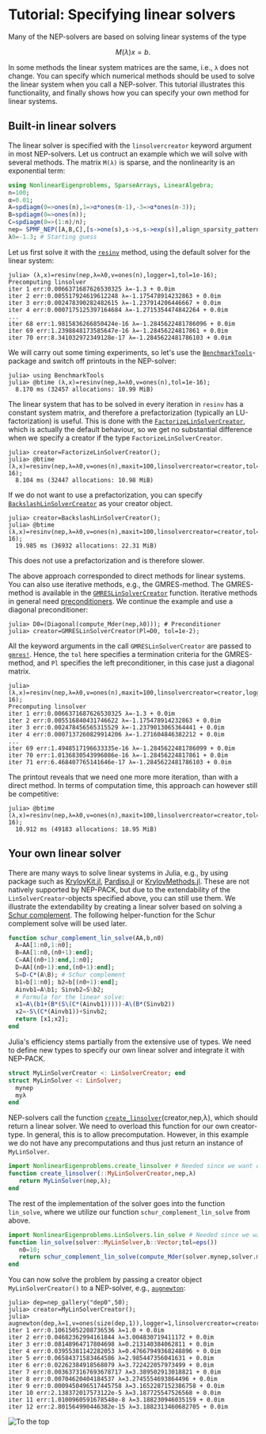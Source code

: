 # Tutorial: Specifying linear solvers

Many of the NEP-solvers are based on solving linear systems of
the type
```math
M(λ)x=b.
```
In some methods the linear system matrices are the same, i.e., ``λ`` does not
change.
You can specify which numerical methods should be used to solve the linear system when you call a
NEP-solver. This tutorial illustrates this functionality,
and finally shows how you can specify your own method for linear systems.

## Built-in linear solvers

The linear solver is specified with the `linsolvercreator` keyword argument
in most NEP-solvers.
Let us contruct an example which we will solve with several methods.
The matrix ``M(λ)`` is sparse, and the nonlinearity is an exponential term:
```julia
using NonlinearEigenproblems, SparseArrays, LinearAlgebra;
n=100;
α=0.01;
A=spdiagm(0=>ones(n),1=>α*ones(n-1),-3=>α*ones(n-3));
B=spdiagm(0=>ones(n));
C=spdiagm(0=>(1:n)/n);
nep= SPMF_NEP([A,B,C],[s->one(s),s->s,s->exp(s)],align_sparsity_patterns=true);
λ0=-1.3; # Starting guess
```
Let us first solve it with the  [`resinv`](@ref) method, using the default solver for the linear system:
```julia-repl
julia> (λ,x)=resinv(nep,λ=λ0,v=ones(n),logger=1,tol=1e-16);
Precomputing linsolver
iter 1 err:0.0066371687626530325 λ=-1.3 + 0.0im
iter 2 err:0.005517924619612248 λ=-1.175478914232863 + 0.0im
iter 3 err:0.002478390282482615 λ=-1.237914206446667 + 0.0im
iter 4 err:0.0007175125397164684 λ=-1.2715354474842264 + 0.0im
...
iter 68 err:1.9815836266850424e-16 λ=-1.2845622481786096 + 0.0im
iter 69 err:1.2398848173585647e-16 λ=-1.28456224817861 + 0.0im
iter 70 err:8.341032972349128e-17 λ=-1.2845622481786103 + 0.0im

```
We will carry out some timing experiments, so let's
use the [`BenchmarkTools`](https://github.com/JuliaCI/BenchmarkTools.jl)-package and switch off printouts in
the NEP-solver:
```julia-repl
julia> using BenchmarkTools
julia> @btime (λ,x)=resinv(nep,λ=λ0,v=ones(n),tol=1e-16);
  8.170 ms (32457 allocations: 10.99 MiB)
```
The linear system that has to be solved in every iteration
in `resinv` has a constant system matrix, and
therefore a prefactorization (typically an LU-factorization)
is useful. This is done with the [`FactorizeLinSolverCreator`](@ref),
which is actually the default behaviour, so we
get no substantial difference when we specify
a creator if the type `FactorizeLinSolverCreator`.
```julia-repl
julia> creator=FactorizeLinSolverCreator();
julia> @btime (λ,x)=resinv(nep,λ=λ0,v=ones(n),maxit=100,linsolvercreator=creator,tol=1e-16);
  8.104 ms (32447 allocations: 10.98 MiB)
```
If we do not want to use a prefactorization, you can specify
[`BackslashLinSolverCreator`](@ref) as your creator object.
```julia-repl
julia> creator=BackslashLinSolverCreator();
julia> @btime (λ,x)=resinv(nep,λ=λ0,v=ones(n),maxit=100,linsolvercreator=creator,tol=1e-16);
  19.985 ms (36932 allocations: 22.31 MiB)
```
This does not use a prefactorization and is therefore slower.


The above approach corresponded to direct methods for linear systems.
You can also use iterative methods, e.g., the GMRES-method.
The GMRES-method is available in the [`GMRESLinSolverCreator`](@ref)
function. Iterative methods in general need [preconditioners](https://en.wikipedia.org/wiki/Preconditioner).
We continue the example and use a diagonal preconditioner:
```julia-repl
julia> D0=(Diagonal(compute_Mder(nep,λ0))); # Preconditioner
julia> creator=GMRESLinSolverCreator(Pl=D0, tol=1e-2);
```
All the keyword arguments in the call `GMRESLinSolverCreator`
are passed to
[`gmres!`](https://juliamath.github.io/IterativeSolvers.jl/stable/linear_systems/gmres/).
Hence, the `tol` here  specifies a termination criteria for the GMRES-method,
and `Pl` specifies the left preconditioner, in this case just a diagonal matrix.
```julia-repl
julia> (λ,x)=resinv(nep,λ=λ0,v=ones(n),maxit=100,linsolvercreator=creator,logger=1,tol=1e-16);
Precomputing linsolver
iter 1 err:0.0066371687626530325 λ=-1.3 + 0.0im
iter 2 err:0.005516840431746622 λ=-1.175478914232863 + 0.0im
iter 3 err:0.002478456565315529 λ=-1.2379013065364441 + 0.0im
iter 4 err:0.0007137260829914206 λ=-1.271604846382212 + 0.0im
...
iter 69 err:1.4948517196633335e-16 λ=-1.2845622481786099 + 0.0im
iter 70 err:1.0136830543996086e-16 λ=-1.28456224817861 + 0.0im
iter 71 err:6.468407765141646e-17 λ=-1.2845622481786103 + 0.0im

```
The printout reveals that we need one more more iteration, than with a direct method.
In terms of computation time, this approach can however still be competitive:
```julia-repl
julia> @btime (λ,x)=resinv(nep,λ=λ0,v=ones(n),maxit=100,linsolvercreator=creator,tol=1e-16);
  10.912 ms (49183 allocations: 18.95 MiB)
```

## Your own linear solver

There are many ways to solve linear systems in Julia, e.g.,
by using package such as [KrylovKit.jl](https://github.com/Jutho/KrylovKit.jl),
[Pardiso.jl](https://github.com/JuliaSparse/Pardiso.jl)
or [KrylovMethods.jl](https://github.com/JuliaInv/KrylovMethods.jl).
These are not natively supported by NEP-PACK,
but due to the extendability of the `LinSolverCreator`-objects
specified above, you can still use them.
We illustrate the extendability by creating a linear solver
based on solving a [Schur complement](https://en.wikipedia.org/wiki/Schur_complement).
The following helper-function
for the Schur complement solve will be used later.
```julia
function schur_complement_lin_solve(AA,b,n0)
  A=AA[1:n0,1:n0];
  B=AA[1:n0,(n0+1):end];
  C=AA[(n0+1):end,1:n0];
  D=AA[(n0+1):end,(n0+1):end];
  S=D-C*(A\B); # Schur complement
  b1=b[1:n0]; b2=b[(n0+1):end];
  Ainvb1=A\b1; Sinvb2=S\b2;
  # Formula for the linear solve:
  x1=A\(b1+(B*(S\(C*(Ainvb1)))))-A\(B*(Sinvb2))
  x2=-S\(C*(Ainvb1))+Sinvb2;
  return [x1;x2];
end
```

Julia's efficiency stems partially from the extensive use of types.
We need to define new types to specify our own linear solver
and integrate it with NEP-PACK.

```julia
struct MyLinSolverCreator <: LinSolverCreator; end
struct MyLinSolver <: LinSolver;
  mynep
  myλ
end
```
NEP-solvers call the function [`create_linsolver`](@ref)(creator,nep,λ),
which should return a linear solver. We need to overload this function
for our own creator-type.
In general, this is to allow precomputation.
However, in this example we do not have any precomputations and
thus just return an instance of `MyLinSolver`.
```julia
import NonlinearEigenproblems.create_linsolver # Needed since we want overload it
function create_linsolver(::MyLinSolverCreator,nep,λ)
   return MyLinSolver(nep,λ);
end
```
The rest of the implementation of the solver goes into the function `lin_solve`, where we
utilize our function `schur_complement_lin_solve` from above.
```julia
import NonlinearEigenproblems.LinSolvers.lin_solve # Needed since we want overload it
function lin_solve(solver::MyLinSolver,b::Vector;tol=eps())
   n0=10;
   return schur_complement_lin_solve(compute_Mder(solver.mynep,solver.myλ),b,n0)
end
```
You can now solve the problem by passing a creator object `MyLinSolverCreator()` to a
NEP-solver, e.g., [`augnewton`](@ref):
```julia-repl
julia> dep=nep_gallery("dep0",50);
julia> creator=MyLinSolverCreator();
julia> augnewton(dep,λ=1,v=ones(size(dep,1)),logger=1,linsolvercreator=creator);
iter 1 err:0.10615052208736536 λ=1.0 + 0.0im
iter 2 err:0.04682362994161844 λ=3.004830719411172 + 0.0im
iter 3 err:0.08148964717804698 λ=0.213140384062811 + 0.0im
iter 4 err:0.03955381142282053 λ=0.47667949368248896 + 0.0im
iter 5 err:0.06584371583464586 λ=2.985447356041631 + 0.0im
iter 6 err:0.02262384918568079 λ=3.722422057973499 + 0.0im
iter 7 err:0.0036373167693678717 λ=3.389502913018821 + 0.0im
iter 8 err:0.00704620404184537 λ=3.2745554693864496 + 0.0im
iter 9 err:0.0009450496517445758 λ=3.1652287152386758 + 0.0im
iter 10 err:2.138372017573122e-5 λ=3.187725547526568 + 0.0im
iter 11 err:1.0100960591678548e-8 λ=3.188230946035159 + 0.0im
iter 12 err:2.801564990446382e-15 λ=3.1882313460682705 + 0.0im
```

![To the top](http://jarlebring.se/onepixel.png?NEPPACKDOC_LINSOLVE)
